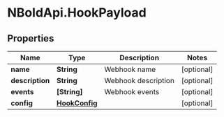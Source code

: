 # NBoldApi.HookPayload

## Properties

Name | Type | Description | Notes
------------ | ------------- | ------------- | -------------
**name** | **String** | Webhook name | [optional] 
**description** | **String** | Webhook description | [optional] 
**events** | **[String]** | Webhook events | [optional] 
**config** | [**HookConfig**](HookConfig.md) |  | [optional] 


